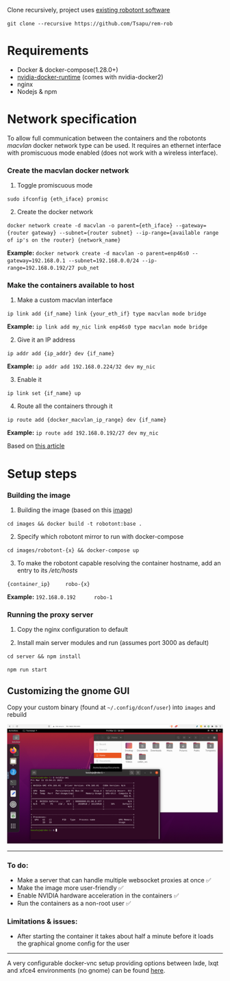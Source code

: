 Clone recursively, project uses [existing robotont software](https://github.com/robotont)

`git clone --recursive https://github.com/Tsapu/rem-rob`

# Requirements

- Docker & docker-compose(1.28.0+)
- [nvidia-docker-runtime](https://docs.docker.com/config/containers/resource_constraints/#gpu) (comes with nvidia-docker2)
- nginx
- Nodejs & npm


# Network specification

To allow full communication between the containers and the robotonts *macvlan* docker network type can be used. It requires an ethernet interface with promiscuous mode enabled (does not work with a wireless interface).


### Create the macvlan docker network
1. Toggle promiscuous mode

`sudo ifconfig {eth_iface} promisc`

2. Create the docker network

`docker network create -d macvlan -o parent={eth_iface} --gateway={router gateway} --subnet={router subnet} --ip-range={available range of ip's on the router} {network_name}`

**Example:**
`docker network create -d macvlan -o parent=enp46s0 --gateway=192.168.0.1 --subnet=192.168.0.0/24 --ip-range=192.168.0.192/27 pub_net`

### Make the containers available to host
1. Make a custom macvlan interface

`ip link add {if_name} link {your_eth_if} type macvlan mode bridge`

**Example:**
`ip link add my_nic link enp46s0 type macvlan mode bridge`

2. Give it an IP address

`ip addr add {ip_addr} dev {if_name}`

**Example:**
`ip addr add 192.168.0.224/32 dev my_nic`

3. Enable it

`ip link set {if_name} up`

4. Route all the containers through it

`ip route add {docker_macvlan_ip_range} dev {if_name}`

**Example:**
`ip route add 192.168.0.192/27 dev my_nic`

Based on [this article](https://blog.oddbit.com/post/2018-03-12-using-docker-macvlan-networks/)


# Setup steps

### Building the image

1. Building the image (based on this [image](https://github.com/darkdragon-001/Dockerfile-Ubuntu-Gnome))

`cd images && docker build -t robotont:base .`

2. Specify which robotont mirror to run with docker-compose

`cd images/robotont-{x} && docker-compose up`

3. To make the robotont capable resolving the container hostname, add an entry to its */etc/hosts*

`{container_ip}		robo-{x}`

**Example:**
`192.168.0.192		robo-1`


### Running the proxy server

1. Copy the nginx configuration to default

2. Install main server modules and run (assumes port 3000 as default)

`cd server && npm install`

`npm run start`

## Customizing the gnome GUI

Copy your custom binary (found at `~/.config/dconf/user`) into `images` and rebuild

![GNOME ROS VNC](./desktop.png)

---

### To do:

- Make a server that can handle multiple websocket proxies at once ✅
- Make the image more user-friendly ✅
- Enable NVIDIA hardware acceleration in the containers ✅
- Run the containers as a non-root user ✅

### Limitations & issues:

- After starting the container it takes about half a minute before it loads the graphical gnome config for the user

---

A very configurable docker-vnc setup providing options between lxde, lxqt and xfce4 environments (no gnome) can be found [here](https://github.com/fcwu/docker-ubuntu-vnc-desktop).


